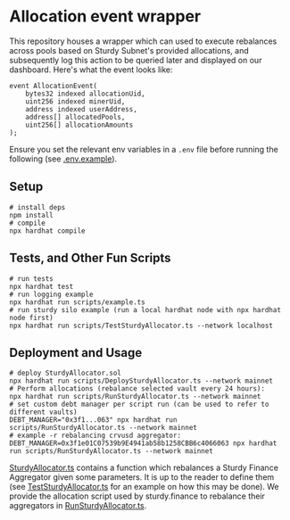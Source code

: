 # Allocation event wrapper

This repository houses a wrapper which can used to execute rebalances across pools based on Sturdy Subnet's provided allocations, and subsequently log this action to be queried later and displayed on our dashboard. Here's what the event looks like:

```solidity
event AllocationEvent(
    bytes32 indexed allocationUid,
    uint256 indexed minerUid,
    address indexed userAddress,
    address[] allocatedPools,
    uint256[] allocationAmounts
);
```

Ensure you set the relevant env variables in a `.env` file before running the following (see [.env.example](.env.example)).


## Setup
```shell
# install deps
npm install
# compile
npx hardhat compile
```

## Tests, and Other Fun Scripts
```shell
# run tests
npx hardhat test
# run logging example
npx hardhat run scripts/example.ts
# run sturdy silo example (run a local hardhat node with npx hardhat node first)
npx hardhat run scripts/TestSturdyAllocator.ts --network localhost
```

## Deployment and Usage
```shell
# deploy SturdyAllocator.sol
npx hardhat run scripts/DeploySturdyAllocator.ts --network mainnet
# Perform allocations (rebalance selected vault every 24 hours):
npx hardhat run scripts/RunSturdyAllocator.ts --network mainnet
# set custom debt manager per script run (can be used to refer to different vaults)
DEBT_MANAGER="0x3f1...063" npx hardhat run scripts/RunSturdyAllocator.ts --network mainnet
# example -r rebalancing crvusd aggregator:
DEBT_MANAGER=0x3f1e01C07539b9E4941ab58b1258CBB6c4066063 npx hardhat run scripts/RunSturdyAllocator.ts --network mainnet
```

[SturdyAllocator.ts](scripts/SturdyAllocator.ts) contains a function which rebalances a Sturdy Finance Aggregator given some parameters. It is up to the reader to define them (see [TestSturdyAllocator.ts](scripts/TestSturdyAllocator.ts) for an example on how this may be done). We provide the allocation script used by sturdy.finance to rebalance their aggregators in [RunSturdyAllocator.ts](./scripts/RunSturdyAllocator.ts).